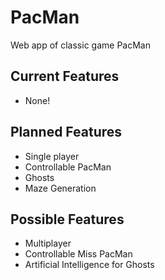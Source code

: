 # PacMan
Web app of classic game PacMan

## Current Features
- None!

## Planned Features
- Single player
- Controllable PacMan
- Ghosts
- Maze Generation

## Possible Features
- Multiplayer
- Controllable Miss PacMan
- Artificial Intelligence for Ghosts
